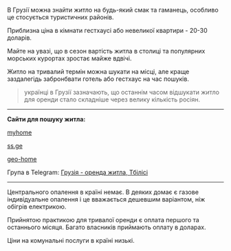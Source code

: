 В Грузії можна знайти житло на будь-який смак та гаманець, особливо це стосується туристичних районів. 

Приблизна ціна в кімнати гестхаусі або невеликої квартири - 20-30 доларів. 

Майте на увазі, що в сезон вартість житла в столиці та популярних морських курортах зростає майже вдвічі.

Житло на тривалий термін можна шукати на місці, але краще заздалегідь забронбвати готель або гестхаус на час пошуків.

> українці в Грузії зазначають, що останнім часом відшукати житло для оренди стало складніше через велику кількість росіян.

***


**Сайти для пошуку житла:**

[myhome](https://www.myhome.ge/ka/)

[ss.ge](https://ss.ge/ka/udzravi-qoneba)

[geo-home](https://www.geo-home.com/)


Група в Telegram: [Грузія - оренда житла, Тбілісі](https://t.me/helpgeorgia)

***

Центрального опалення в країні немає. В деяких домає є газове індивідуальне опалення і це вважається дешевшим варіантом, ніж обігрів електрикою.

Прийнятою практикою для тривалої оренди є оплата першого та останнього місяця. Багато власників приймають оплату в доларах. 

Ціни на комунальні послуги в країні низькі. 